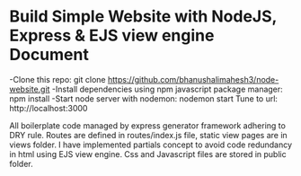 #   Build Simple Website with NodeJS, Express & EJS view engine Document
 -Clone this repo: git clone https://github.com/bhanushalimahesh3/node-website.git
 -Install dependencies using npm javascript package manager: npm install
 -Start node server with nodemon: nodemon start
 Tune to url: http://localhost:3000

All boilerplate code managed by express generator framework adhering to DRY rule. Routes are defined in routes/index.js file, static view pages are in views folder. I have implemented partials concept to avoid code redundancy in html using EJS view engine. Css and Javascript files are stored in public folder.
